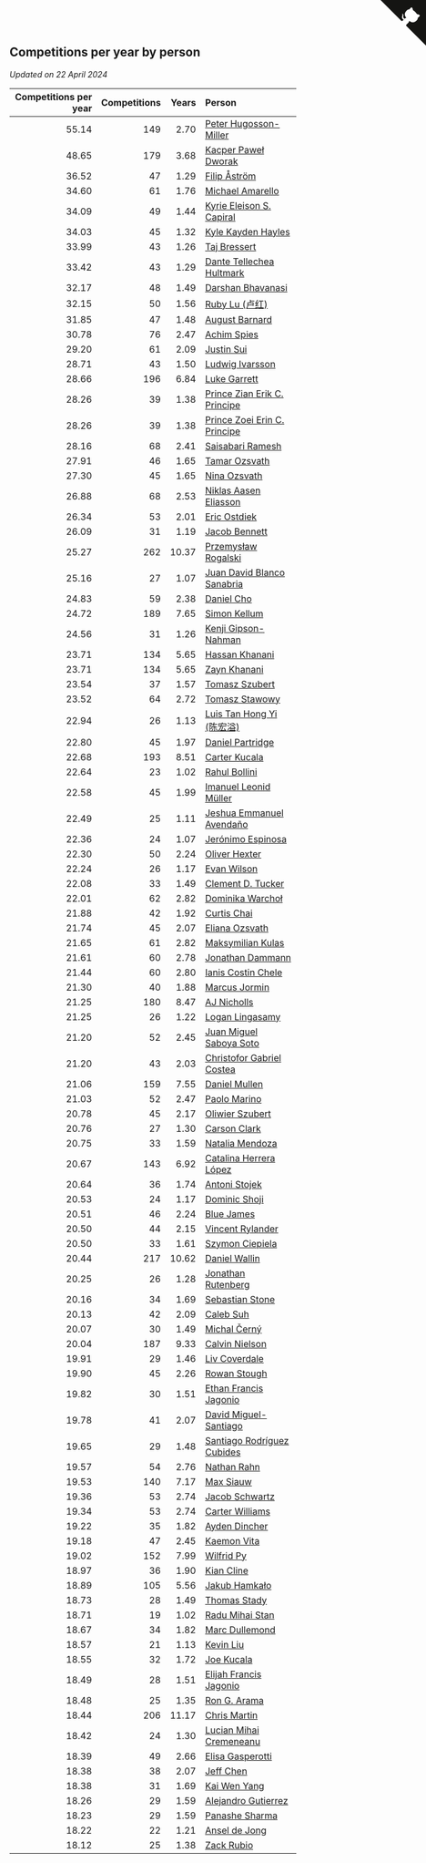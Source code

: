 ## Competitions per year by person

*Updated on 22 April 2024*

| Competitions per year | Competitions | Years | Person |
| ---: | ---: | ---: | :--- |
| 55.14 | 149 | 2.70 | [Peter Hugosson-Miller](https://www.worldcubeassociation.org/persons/2021HUGO01) |
| 48.65 | 179 | 3.68 | [Kacper Paweł Dworak](https://www.worldcubeassociation.org/persons/2020DWOR01) |
| 36.52 | 47 | 1.29 | [Filip Åström](https://www.worldcubeassociation.org/persons/2023ASTR01) |
| 34.60 | 61 | 1.76 | [Michael Amarello](https://www.worldcubeassociation.org/persons/2022AMAR09) |
| 34.09 | 49 | 1.44 | [Kyrie Eleison S. Capiral](https://www.worldcubeassociation.org/persons/2022CAPI02) |
| 34.03 | 45 | 1.32 | [Kyle Kayden Hayles](https://www.worldcubeassociation.org/persons/2022HAYL02) |
| 33.99 | 43 | 1.26 | [Taj Bressert](https://www.worldcubeassociation.org/persons/2023BRES01) |
| 33.42 | 43 | 1.29 | [Dante Tellechea Hultmark](https://www.worldcubeassociation.org/persons/2023HULT01) |
| 32.17 | 48 | 1.49 | [Darshan Bhavanasi](https://www.worldcubeassociation.org/persons/2022BHAV01) |
| 32.15 | 50 | 1.56 | [Ruby Lu (卢红)](https://www.worldcubeassociation.org/persons/2022LURU01) |
| 31.85 | 47 | 1.48 | [August Barnard](https://www.worldcubeassociation.org/persons/2022BARN21) |
| 30.78 | 76 | 2.47 | [Achim Spies](https://www.worldcubeassociation.org/persons/2021SPIE01) |
| 29.20 | 61 | 2.09 | [Justin Sui](https://www.worldcubeassociation.org/persons/2022SUIJ01) |
| 28.71 | 43 | 1.50 | [Ludwig Ivarsson](https://www.worldcubeassociation.org/persons/2022IVAR01) |
| 28.66 | 196 | 6.84 | [Luke Garrett](https://www.worldcubeassociation.org/persons/2017GARR05) |
| 28.26 | 39 | 1.38 | [Prince Zian Erik C. Principe](https://www.worldcubeassociation.org/persons/2022PRIN08) |
| 28.26 | 39 | 1.38 | [Prince Zoei Erin C. Principe](https://www.worldcubeassociation.org/persons/2022PRIN09) |
| 28.16 | 68 | 2.41 | [Saisabari Ramesh](https://www.worldcubeassociation.org/persons/2021RAME01) |
| 27.91 | 46 | 1.65 | [Tamar Ozsvath](https://www.worldcubeassociation.org/persons/2022OZSV04) |
| 27.30 | 45 | 1.65 | [Nina Ozsvath](https://www.worldcubeassociation.org/persons/2022OZSV03) |
| 26.88 | 68 | 2.53 | [Niklas Aasen Eliasson](https://www.worldcubeassociation.org/persons/2021ELIA01) |
| 26.34 | 53 | 2.01 | [Eric Ostdiek](https://www.worldcubeassociation.org/persons/2022OSTD01) |
| 26.09 | 31 | 1.19 | [Jacob Bennett](https://www.worldcubeassociation.org/persons/2023BENN04) |
| 25.27 | 262 | 10.37 | [Przemysław Rogalski](https://www.worldcubeassociation.org/persons/2013ROGA02) |
| 25.16 | 27 | 1.07 | [Juan David Blanco Sanabria](https://www.worldcubeassociation.org/persons/2023SANA04) |
| 24.83 | 59 | 2.38 | [Daniel Cho](https://www.worldcubeassociation.org/persons/2021CHOD01) |
| 24.72 | 189 | 7.65 | [Simon Kellum](https://www.worldcubeassociation.org/persons/2016KELL12) |
| 24.56 | 31 | 1.26 | [Kenji Gipson-Nahman](https://www.worldcubeassociation.org/persons/2023GIPS01) |
| 23.71 | 134 | 5.65 | [Hassan Khanani](https://www.worldcubeassociation.org/persons/2018KHAN26) |
| 23.71 | 134 | 5.65 | [Zayn Khanani](https://www.worldcubeassociation.org/persons/2018KHAN28) |
| 23.54 | 37 | 1.57 | [Tomasz Szubert](https://www.worldcubeassociation.org/persons/2022SZUB02) |
| 23.52 | 64 | 2.72 | [Tomasz Stawowy](https://www.worldcubeassociation.org/persons/2021STAW01) |
| 22.94 | 26 | 1.13 | [Luis Tan Hong Yi (陈宏溢)](https://www.worldcubeassociation.org/persons/2023YILU01) |
| 22.80 | 45 | 1.97 | [Daniel Partridge](https://www.worldcubeassociation.org/persons/2022PART02) |
| 22.68 | 193 | 8.51 | [Carter Kucala](https://www.worldcubeassociation.org/persons/2015KUCA01) |
| 22.64 | 23 | 1.02 | [Rahul Bollini](https://www.worldcubeassociation.org/persons/2023BOLL01) |
| 22.58 | 45 | 1.99 | [Imanuel Leonid Müller](https://www.worldcubeassociation.org/persons/2022MULL02) |
| 22.49 | 25 | 1.11 | [Jeshua Emmanuel Avendaño](https://www.worldcubeassociation.org/persons/2023AVEN01) |
| 22.36 | 24 | 1.07 | [Jerónimo Espinosa](https://www.worldcubeassociation.org/persons/2023ESPI07) |
| 22.30 | 50 | 2.24 | [Oliver Hexter](https://www.worldcubeassociation.org/persons/2022HEXT01) |
| 22.24 | 26 | 1.17 | [Evan Wilson](https://www.worldcubeassociation.org/persons/2023WILS11) |
| 22.08 | 33 | 1.49 | [Clement D. Tucker](https://www.worldcubeassociation.org/persons/2022TUCK09) |
| 22.01 | 62 | 2.82 | [Dominika Warchoł](https://www.worldcubeassociation.org/persons/2021WARC01) |
| 21.88 | 42 | 1.92 | [Curtis Chai](https://www.worldcubeassociation.org/persons/2022CHAI02) |
| 21.74 | 45 | 2.07 | [Eliana Ozsvath](https://www.worldcubeassociation.org/persons/2022OZSV01) |
| 21.65 | 61 | 2.82 | [Maksymilian Kulas](https://www.worldcubeassociation.org/persons/2021KULA02) |
| 21.61 | 60 | 2.78 | [Jonathan Dammann](https://www.worldcubeassociation.org/persons/2021DAMM01) |
| 21.44 | 60 | 2.80 | [Ianis Costin Chele](https://www.worldcubeassociation.org/persons/2021CHEL01) |
| 21.30 | 40 | 1.88 | [Marcus Jormin](https://www.worldcubeassociation.org/persons/2022JORM01) |
| 21.25 | 180 | 8.47 | [AJ Nicholls](https://www.worldcubeassociation.org/persons/2015NICH04) |
| 21.25 | 26 | 1.22 | [Logan Lingasamy](https://www.worldcubeassociation.org/persons/2023LING02) |
| 21.20 | 52 | 2.45 | [Juan Miguel Saboya Soto](https://www.worldcubeassociation.org/persons/2021SOTO01) |
| 21.20 | 43 | 2.03 | [Christofor Gabriel Costea](https://www.worldcubeassociation.org/persons/2022COST03) |
| 21.06 | 159 | 7.55 | [Daniel Mullen](https://www.worldcubeassociation.org/persons/2016MULL04) |
| 21.03 | 52 | 2.47 | [Paolo Marino](https://www.worldcubeassociation.org/persons/2021MARI04) |
| 20.78 | 45 | 2.17 | [Oliwier Szubert](https://www.worldcubeassociation.org/persons/2022SZUB01) |
| 20.76 | 27 | 1.30 | [Carson Clark](https://www.worldcubeassociation.org/persons/2023CLAR02) |
| 20.75 | 33 | 1.59 | [Natalia Mendoza](https://www.worldcubeassociation.org/persons/2022MEND24) |
| 20.67 | 143 | 6.92 | [Catalina Herrera López](https://www.worldcubeassociation.org/persons/2017LOPE31) |
| 20.64 | 36 | 1.74 | [Antoni Stojek](https://www.worldcubeassociation.org/persons/2022STOJ03) |
| 20.53 | 24 | 1.17 | [Dominic Shoji](https://www.worldcubeassociation.org/persons/2023SHOJ01) |
| 20.51 | 46 | 2.24 | [Blue James](https://www.worldcubeassociation.org/persons/2022JAME01) |
| 20.50 | 44 | 2.15 | [Vincent Rylander](https://www.worldcubeassociation.org/persons/2022RYLA01) |
| 20.50 | 33 | 1.61 | [Szymon Ciepiela](https://www.worldcubeassociation.org/persons/2022CIEP01) |
| 20.44 | 217 | 10.62 | [Daniel Wallin](https://www.worldcubeassociation.org/persons/2013WALL03) |
| 20.25 | 26 | 1.28 | [Jonathan Rutenberg](https://www.worldcubeassociation.org/persons/2023RUTE01) |
| 20.16 | 34 | 1.69 | [Sebastian Stone](https://www.worldcubeassociation.org/persons/2022STON09) |
| 20.13 | 42 | 2.09 | [Caleb Suh](https://www.worldcubeassociation.org/persons/2022SUHC01) |
| 20.07 | 30 | 1.49 | [Michal Černý](https://www.worldcubeassociation.org/persons/2022CERN03) |
| 20.04 | 187 | 9.33 | [Calvin Nielson](https://www.worldcubeassociation.org/persons/2014NIEL03) |
| 19.91 | 29 | 1.46 | [Liv Coverdale](https://www.worldcubeassociation.org/persons/2022COVE02) |
| 19.90 | 45 | 2.26 | [Rowan Stough](https://www.worldcubeassociation.org/persons/2022STOU01) |
| 19.82 | 30 | 1.51 | [Ethan Francis Jagonio](https://www.worldcubeassociation.org/persons/2022JAGO03) |
| 19.78 | 41 | 2.07 | [David Miguel-Santiago](https://www.worldcubeassociation.org/persons/2022MIGU02) |
| 19.65 | 29 | 1.48 | [Santiago Rodríguez Cubides](https://www.worldcubeassociation.org/persons/2022CUBI01) |
| 19.57 | 54 | 2.76 | [Nathan Rahn](https://www.worldcubeassociation.org/persons/2021RAHN01) |
| 19.53 | 140 | 7.17 | [Max Siauw](https://www.worldcubeassociation.org/persons/2017SIAU02) |
| 19.36 | 53 | 2.74 | [Jacob Schwartz](https://www.worldcubeassociation.org/persons/2021SCHW01) |
| 19.34 | 53 | 2.74 | [Carter Williams](https://www.worldcubeassociation.org/persons/2021WILL06) |
| 19.22 | 35 | 1.82 | [Ayden Dincher](https://www.worldcubeassociation.org/persons/2022DINC01) |
| 19.18 | 47 | 2.45 | [Kaemon Vita](https://www.worldcubeassociation.org/persons/2021VITA01) |
| 19.02 | 152 | 7.99 | [Wilfrid Py](https://www.worldcubeassociation.org/persons/2016PYWI01) |
| 18.97 | 36 | 1.90 | [Kian Cline](https://www.worldcubeassociation.org/persons/2022CLIN01) |
| 18.89 | 105 | 5.56 | [Jakub Hamkało](https://www.worldcubeassociation.org/persons/2018HAMK01) |
| 18.73 | 28 | 1.49 | [Thomas Stady](https://www.worldcubeassociation.org/persons/2022STAD01) |
| 18.71 | 19 | 1.02 | [Radu Mihai Stan](https://www.worldcubeassociation.org/persons/2023STAN09) |
| 18.67 | 34 | 1.82 | [Marc Dullemond](https://www.worldcubeassociation.org/persons/2022DULL01) |
| 18.57 | 21 | 1.13 | [Kevin Liu](https://www.worldcubeassociation.org/persons/2023LIUK02) |
| 18.55 | 32 | 1.72 | [Joe Kucala](https://www.worldcubeassociation.org/persons/2022KUCA01) |
| 18.49 | 28 | 1.51 | [Elijah Francis Jagonio](https://www.worldcubeassociation.org/persons/2022JAGO02) |
| 18.48 | 25 | 1.35 | [Ron G. Arama](https://www.worldcubeassociation.org/persons/2022ARAM01) |
| 18.44 | 206 | 11.17 | [Chris Martin](https://www.worldcubeassociation.org/persons/2013MART03) |
| 18.42 | 24 | 1.30 | [Lucian Mihai Cremeneanu](https://www.worldcubeassociation.org/persons/2023CREM01) |
| 18.39 | 49 | 2.66 | [Elisa Gasperotti](https://www.worldcubeassociation.org/persons/2021GASP01) |
| 18.38 | 38 | 2.07 | [Jeff Chen](https://www.worldcubeassociation.org/persons/2022CHEN19) |
| 18.38 | 31 | 1.69 | [Kai Wen Yang](https://www.worldcubeassociation.org/persons/2022YANG19) |
| 18.26 | 29 | 1.59 | [Alejandro Gutierrez](https://www.worldcubeassociation.org/persons/2022GUTI09) |
| 18.23 | 29 | 1.59 | [Panashe Sharma](https://www.worldcubeassociation.org/persons/2022SHAR36) |
| 18.22 | 22 | 1.21 | [Ansel de Jong](https://www.worldcubeassociation.org/persons/2023JONG01) |
| 18.12 | 25 | 1.38 | [Zack Rubio](https://www.worldcubeassociation.org/persons/2022RUBI10) |


<a href="https://github.com/jonatanklosko/wca_statistics" class="github-corner" aria-label="View source on Github"><svg width="80" height="80" viewBox="0 0 250 250" style="fill:#151513; color:#fff; position: absolute; top: 0; border: 0; right: 0;" aria-hidden="true"><path d="M0,0 L115,115 L130,115 L142,142 L250,250 L250,0 Z"></path><path d="M128.3,109.0 C113.8,99.7 119.0,89.6 119.0,89.6 C122.0,82.7 120.5,78.6 120.5,78.6 C119.2,72.0 123.4,76.3 123.4,76.3 C127.3,80.9 125.5,87.3 125.5,87.3 C122.9,97.6 130.6,101.9 134.4,103.2" fill="currentColor" style="transform-origin: 130px 106px;" class="octo-arm"></path><path d="M115.0,115.0 C114.9,115.1 118.7,116.5 119.8,115.4 L133.7,101.6 C136.9,99.2 139.9,98.4 142.2,98.6 C133.8,88.0 127.5,74.4 143.8,58.0 C148.5,53.4 154.0,51.2 159.7,51.0 C160.3,49.4 163.2,43.6 171.4,40.1 C171.4,40.1 176.1,42.5 178.8,56.2 C183.1,58.6 187.2,61.8 190.9,65.4 C194.5,69.0 197.7,73.2 200.1,77.6 C213.8,80.2 216.3,84.9 216.3,84.9 C212.7,93.1 206.9,96.0 205.4,96.6 C205.1,102.4 203.0,107.8 198.3,112.5 C181.9,128.9 168.3,122.5 157.7,114.1 C157.9,116.9 156.7,120.9 152.7,124.9 L141.0,136.5 C139.8,137.7 141.6,141.9 141.8,141.8 Z" fill="currentColor" class="octo-body"></path></svg></a><style>.github-corner:hover .octo-arm{animation:octocat-wave 560ms ease-in-out}@keyframes octocat-wave{0%,100%{transform:rotate(0)}20%,60%{transform:rotate(-25deg)}40%,80%{transform:rotate(10deg)}}@media (max-width:500px){.github-corner:hover .octo-arm{animation:none}.github-corner .octo-arm{animation:octocat-wave 560ms ease-in-out}}</style>
